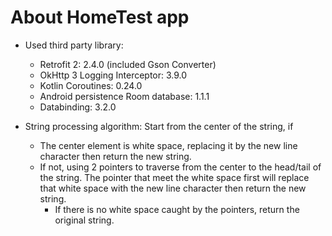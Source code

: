 # About HomeTest app
- Used third party library: 
  + Retrofit 2: 2.4.0 (included Gson Converter)
  + OkHttp 3 Logging Interceptor: 3.9.0
  + Kotlin Coroutines: 0.24.0
  + Android persistence Room database: 1.1.1
  + Databinding: 3.2.0
  
- String processing algorithm: 
Start from the center of the string, if
  + The center element is white space, replacing it by the new line character then return the new string.
  + If not, using 2 pointers to traverse from the center to the head/tail of the string. The pointer that meet the white space first will replace that white space with the new line character then return the new string.
    + If there is no white space caught by the pointers, return the original string.

